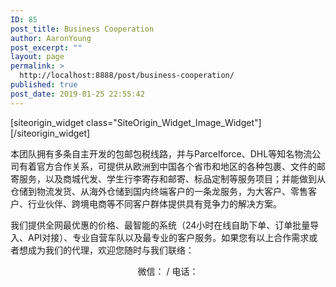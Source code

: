 ```yaml
---
ID: 85
post_title: Business Cooperation
author: AaronYoung
post_excerpt: ""
layout: page
permalink: >
  http://localhost:8888/post/business-cooperation/
published: true
post_date: 2019-01-25 22:55:42
---
```

<div id="pl-85"  class="panel-layout" ><div id="pg-85-0"  class="panel-grid panel-no-style"  data-style="{&quot;background_image_attachment&quot;:false,&quot;background_display&quot;:&quot;tile&quot;,&quot;cell_alignment&quot;:&quot;flex-start&quot;}"  data-ratio="1"  data-ratio-direction="right" ><div id="pgc-85-0-0"  class="panel-grid-cell"  data-weight="1" ><div id="panel-85-0-0-0" class="so-panel widget widget_sow-image panel-first-child" data-index="0" data-style="{&quot;background_image_attachment&quot;:false,&quot;background_display&quot;:&quot;tile&quot;,&quot;animation_once&quot;:&quot;&quot;}" >[siteorigin_widget class="SiteOrigin_Widget_Image_Widget"]<input type="hidden" value="{&quot;instance&quot;:{&quot;image&quot;:453,&quot;image_fallback&quot;:&quot;&quot;,&quot;size&quot;:&quot;large&quot;,&quot;align&quot;:&quot;center&quot;,&quot;title_align&quot;:&quot;default&quot;,&quot;title&quot;:&quot;&quot;,&quot;title_position&quot;:&quot;hidden&quot;,&quot;alt&quot;:&quot;&quot;,&quot;url&quot;:&quot;&quot;,&quot;bound&quot;:true,&quot;_sow_form_id&quot;:&quot;12908187035c56e02323ea8365965023&quot;,&quot;_sow_form_timestamp&quot;:&quot;1549197814010&quot;,&quot;eds_animation_class&quot;:&quot;&quot;,&quot;animation&quot;:&quot;&quot;,&quot;anchor&quot;:&quot;&quot;,&quot;anchor-placement&quot;:&quot;&quot;,&quot;easing&quot;:&quot;&quot;,&quot;offset&quot;:&quot;&quot;,&quot;duration&quot;:&quot;&quot;,&quot;delay&quot;:&quot;&quot;,&quot;new_window&quot;:false,&quot;full_width&quot;:false,&quot;once&quot;:0,&quot;so_sidebar_emulator_id&quot;:&quot;sow-image-8510000&quot;,&quot;option_name&quot;:&quot;widget_sow-image&quot;},&quot;args&quot;:{&quot;before_widget&quot;:&quot;&lt;div id=\&quot;panel-85-0-0-0\&quot; class=\&quot;so-panel widget widget_sow-image panel-first-child\&quot; data-index=\&quot;0\&quot; data-style=\&quot;{&amp;quot;background_image_attachment&amp;quot;:false,&amp;quot;background_display&amp;quot;:&amp;quot;tile&amp;quot;,&amp;quot;animation_once&amp;quot;:&amp;quot;&amp;quot;}\&quot; &gt;&quot;,&quot;after_widget&quot;:&quot;&lt;\/div&gt;&quot;,&quot;before_title&quot;:&quot;&lt;h3 class=\&quot;widget-title\&quot;&gt;&quot;,&quot;after_title&quot;:&quot;&lt;\/h3&gt;&quot;,&quot;widget_id&quot;:&quot;widget-0-0-0&quot;}}" />[/siteorigin_widget]</div><div id="panel-85-0-0-1" class="so-panel widget widget_sow-editor panel-last-child" data-index="1" data-style="{&quot;padding&quot;:&quot;0% 10% 0% 10%&quot;,&quot;mobile_padding&quot;:&quot;0px 10px 0px 10px&quot;,&quot;background_image_attachment&quot;:false,&quot;background_display&quot;:&quot;tile&quot;,&quot;animation_once&quot;:&quot;&quot;}" ><div class="panel-widget-style panel-widget-style-for-85-0-0-1" ><div class="so-widget-sow-editor so-widget-sow-editor-base">
<div class="siteorigin-widget-tinymce textwidget">
	<p style="text-align: left;">本团队拥有多条自主开发的包邮包税线路，并与Parcelforce、DHL等知名物流公司有着官方合作关系，可提供从欧洲到中国各个省市和地区的各种包裹、文件的邮寄服务，以及商城代发、学生行李寄存和邮寄、标品定制等服务项目；并能做到从仓储到物流发货、从海外仓储到国内终端客户的一条龙服务，为大客户、零售客户、行业伙伴、跨境电商等不同客户群体提供具有竞争力的解决方案。</p>
<p>我们提供全网最优惠的价格、最智能的系统（24小时在线自助下单、订单批量导入、API对接）、专业自营车队以及最专业的客户服务。如果您有以上合作需求或者想成为我们的代理，欢迎您随时与我们联络：</p>
<p style="text-align: center;">微信： / 电话：</p>
</div>
</div></div></div></div></div></div>